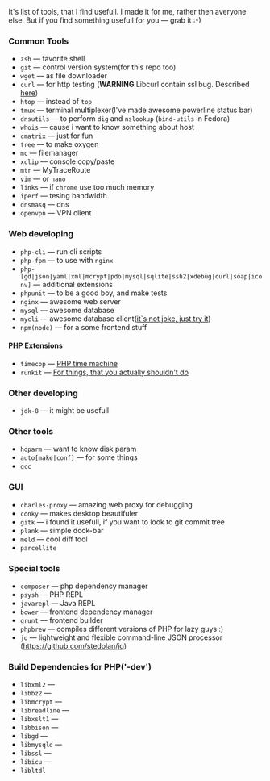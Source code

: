 It's list of tools, that I find usefull. I made it for me, rather then averyone else. But if you find something usefull for you — grab it :-) 
### Common Tools
 - `zsh` — favorite shell
 - `git` — control version system(for this repo too)
 - `wget` — as file downloader 
 - `curl` — for http testing (**WARNING** Libcurl contain ssl bug. Described [here](http://stackoverflow.com/questions/20988782/curl-unknown-ssl-protocol-error-in-connection-error-in-server-but-works-on-lo))
 - `htop` — instead of `top`
 - `tmux` — terminal multiplexer(I've made awesome powerline status bar)
 - `dnsutils` — to perform `dig` and `nslookup` (`bind-utils` in Fedora)
 - `whois` — cause i want to know something about host
 - `cmatrix` — just for fun
 - `tree` — to make oxygen
 - `mc` — filemanager
 - `xclip` — console copy/paste
 - `mtr` — MyTraceRoute
 - `vim` — or `nano`
 - `links` — if `chrome` use too much memory
 - `iperf` — tesing bandwidth
 - `dnsmasq` — dns
 - `openvpn` — VPN client

### Web developing
 - `php-cli` — run cli scripts
 - `php-fpm` — to use with `nginx`
 - `php-[gd|json|yaml|xml|mcrypt|pdo|mysql|sqlite|ssh2|xdebug|curl|soap|iconv]` — additional extensions
 - `phpunit` — to be a good boy, and make tests
 - `nginx` — awesome web server
 - `mysql` — awesome database
 - `mycli` — awesome database client([it`s not joke, just try it](http://mycli.net/))
 - `npm(node)` — for a some frontend stuff

#### PHP Extensions
 - `timecop` — [PHP time machine](https://github.com/hnw/php-timecop)
 - `runkit` — [For things, that you actually shouldn't do](https://github.com/zenovich/runkit)

### Other developing
 - `jdk-8` — it might be usefull
 
### Other tools
 - `hdparm` — want to know disk param
 - `auto[make|conf]` — for some things
 - `gcc`

### GUI
 - `charles-proxy` — amazing web proxy for debugging
 - `conky` — makes desktop beautifuler
 - `gitk` — i found it usefull, if you want to look to git commit tree
 - `plank` — simple dock-bar
 - `meld` — cool diff tool
 - `parcellite`

### Special tools
 - `composer` — php dependency manager
 - `psysh` — PHP REPL
 - `javarepl` — Java REPL
 - `bower` — frontend dependency manager
 - `grunt` — frontend builder
 - `phpbrew` — compiles different versions of PHP for lazy guys :)
 - `jq` — lightweight and flexible command-line JSON processor (https://github.com/stedolan/jq)

### Build Dependencies for PHP('-dev')
 - `libxml2` — 
 - `libbz2` — 
 - `libmcrypt` — 
 - `libreadline` — 
 - `libxslt1` — 
 - `libbison` —
 - `libgd` —
 - `libmysqld` —
 - `libssl` —
 - `libicu` —
 - `libltdl`
